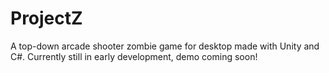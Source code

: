 # ProjectZ
A top-down arcade shooter zombie game for desktop made with Unity and C#. Currently still in early development, demo coming soon!
